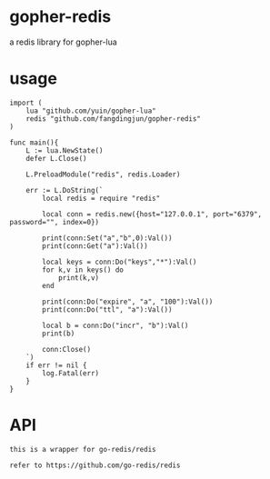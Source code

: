 gopher-redis
===========

a redis library for gopher-lua


usage
======

    import (
        lua "github.com/yuin/gopher-lua"
        redis "github.com/fangdingjun/gopher-redis"
    )

    func main(){
        L := lua.NewState()
        defer L.Close()

        L.PreloadModule("redis", redis.Loader)

        err := L.DoString(`
            local redis = require "redis"

            local conn = redis.new({host="127.0.0.1", port="6379", password="", index=0})

            print(conn:Set("a","b",0):Val())
            print(conn:Get("a"):Val())

            local keys = conn:Do("keys","*"):Val()
            for k,v in keys() do
                print(k,v)
            end

            print(conn:Do("expire", "a", "100"):Val())
            print(conn:Do("ttl", "a"):Val())

            local b = conn:Do("incr", "b"):Val()
            print(b)

            conn:Close()
        `)
        if err != nil {
            log.Fatal(err)
        }
    }

API
===
    this is a wrapper for go-redis/redis

    refer to https://github.com/go-redis/redis